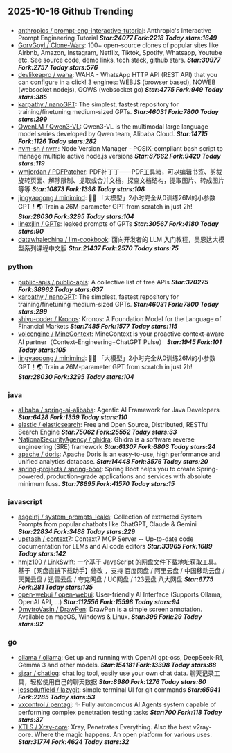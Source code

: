 ## 2025-10-16 Github Trending

### 
* [anthropics / prompt-eng-interactive-tutorial](https://github.com/anthropics/prompt-eng-interactive-tutorial): Anthropic's Interactive Prompt Engineering Tutorial ***Star:24077 Fork:2218 Today stars:1649***
* [GorvGoyl / Clone-Wars](https://github.com/GorvGoyl/Clone-Wars): 100+ open-source clones of popular sites like Airbnb, Amazon, Instagram, Netflix, Tiktok, Spotify, Whatsapp, Youtube etc. See source code, demo links, tech stack, github stars. ***Star:30977 Fork:2757 Today stars:576***
* [devlikeapro / waha](https://github.com/devlikeapro/waha): WAHA - WhatsApp HTTP API (REST API) that you can configure in a click! 3 engines: WEBJS (browser based), NOWEB (websocket nodejs), GOWS (websocket go) ***Star:4775 Fork:949 Today stars:385***
* [karpathy / nanoGPT](https://github.com/karpathy/nanoGPT): The simplest, fastest repository for training/finetuning medium-sized GPTs. ***Star:46031 Fork:7800 Today stars:299***
* [QwenLM / Qwen3-VL](https://github.com/QwenLM/Qwen3-VL): Qwen3-VL is the multimodal large language model series developed by Qwen team, Alibaba Cloud. ***Star:14715 Fork:1126 Today stars:282***
* [nvm-sh / nvm](https://github.com/nvm-sh/nvm): Node Version Manager - POSIX-compliant bash script to manage multiple active node.js versions ***Star:87662 Fork:9420 Today stars:119***
* [wmjordan / PDFPatcher](https://github.com/wmjordan/PDFPatcher): PDF补丁丁——PDF工具箱，可以编辑书签、剪裁旋转页面、解除限制、提取或合并文档，探查文档结构，提取图片、转成图片等等 ***Star:10873 Fork:1398 Today stars:108***
* [jingyaogong / minimind](https://github.com/jingyaogong/minimind): 🚀🚀 「大模型」2小时完全从0训练26M的小参数GPT！🌏 Train a 26M-parameter GPT from scratch in just 2h! ***Star:28030 Fork:3295 Today stars:104***
* [linexjlin / GPTs](https://github.com/linexjlin/GPTs): leaked prompts of GPTs ***Star:30567 Fork:4180 Today stars:90***
* [datawhalechina / llm-cookbook](https://github.com/datawhalechina/llm-cookbook): 面向开发者的 LLM 入门教程，吴恩达大模型系列课程中文版 ***Star:21437 Fork:2570 Today stars:75***

### python
* [public-apis / public-apis](https://github.com/public-apis/public-apis): A collective list of free APIs ***Star:370275 Fork:38962 Today stars:637***
* [karpathy / nanoGPT](https://github.com/karpathy/nanoGPT): The simplest, fastest repository for training/finetuning medium-sized GPTs. ***Star:46031 Fork:7800 Today stars:299***
* [shiyu-coder / Kronos](https://github.com/shiyu-coder/Kronos): Kronos: A Foundation Model for the Language of Financial Markets ***Star:7485 Fork:1577 Today stars:115***
* [volcengine / MineContext](https://github.com/volcengine/MineContext): MineContext is your proactive context-aware AI partner（Context-Engineering+ChatGPT Pulse） ***Star:1945 Fork:101 Today stars:105***
* [jingyaogong / minimind](https://github.com/jingyaogong/minimind): 🚀🚀 「大模型」2小时完全从0训练26M的小参数GPT！🌏 Train a 26M-parameter GPT from scratch in just 2h! ***Star:28030 Fork:3295 Today stars:104***

### java
* [alibaba / spring-ai-alibaba](https://github.com/alibaba/spring-ai-alibaba): Agentic AI Framework for Java Developers ***Star:6428 Fork:1359 Today stars:110***
* [elastic / elasticsearch](https://github.com/elastic/elasticsearch): Free and Open Source, Distributed, RESTful Search Engine ***Star:75062 Fork:25552 Today stars:33***
* [NationalSecurityAgency / ghidra](https://github.com/NationalSecurityAgency/ghidra): Ghidra is a software reverse engineering (SRE) framework ***Star:61307 Fork:6803 Today stars:24***
* [apache / doris](https://github.com/apache/doris): Apache Doris is an easy-to-use, high performance and unified analytics database. ***Star:14448 Fork:3576 Today stars:20***
* [spring-projects / spring-boot](https://github.com/spring-projects/spring-boot): Spring Boot helps you to create Spring-powered, production-grade applications and services with absolute minimum fuss. ***Star:78695 Fork:41570 Today stars:15***

### javascript
* [asgeirtj / system_prompts_leaks](https://github.com/asgeirtj/system_prompts_leaks): Collection of extracted System Prompts from popular chatbots like ChatGPT, Claude & Gemini ***Star:22834 Fork:3488 Today stars:229***
* [upstash / context7](https://github.com/upstash/context7): Context7 MCP Server -- Up-to-date code documentation for LLMs and AI code editors ***Star:33965 Fork:1689 Today stars:142***
* [hmjz100 / LinkSwift](https://github.com/hmjz100/LinkSwift): 一个基于 JavaScript 的网盘文件下载地址获取工具。基于【网盘直链下载助手】修改 ，支持 百度网盘 / 阿里云盘 / 中国移动云盘 / 天翼云盘 / 迅雷云盘 / 夸克网盘 / UC网盘 / 123云盘 八大网盘 ***Star:6775 Fork:281 Today stars:135***
* [open-webui / open-webui](https://github.com/open-webui/open-webui): User-friendly AI Interface (Supports Ollama, OpenAI API, ...) ***Star:112556 Fork:15598 Today stars:94***
* [DmytroVasin / DrawPen](https://github.com/DmytroVasin/DrawPen): DrawPen is a simple screen annotation. Available on macOS, Windows & Linux. ***Star:399 Fork:29 Today stars:92***

### go
* [ollama / ollama](https://github.com/ollama/ollama): Get up and running with OpenAI gpt-oss, DeepSeek-R1, Gemma 3 and other models. ***Star:154181 Fork:13398 Today stars:88***
* [sjzar / chatlog](https://github.com/sjzar/chatlog): chat log tool, easily use your own chat data. 聊天记录工具，轻松使用自己的聊天数据 ***Star:8980 Fork:1276 Today stars:80***
* [jesseduffield / lazygit](https://github.com/jesseduffield/lazygit): simple terminal UI for git commands ***Star:65941 Fork:2285 Today stars:53***
* [vxcontrol / pentagi](https://github.com/vxcontrol/pentagi): ✨ Fully autonomous AI Agents system capable of performing complex penetration testing tasks ***Star:700 Fork:118 Today stars:37***
* [XTLS / Xray-core](https://github.com/XTLS/Xray-core): Xray, Penetrates Everything. Also the best v2ray-core. Where the magic happens. An open platform for various uses. ***Star:31774 Fork:4624 Today stars:32***
